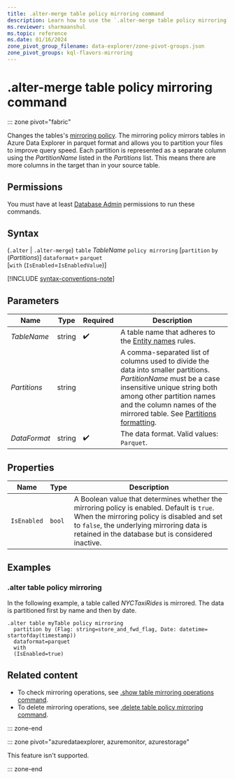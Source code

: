```yaml
---
title: .alter-merge table policy mirroring command
description: Learn how to use the `.alter-merge table policy mirroring` command to mirror your data in Azure storage.
ms.reviewer: sharmaanshul
ms.topic: reference
ms.date: 01/16/2024
zone_pivot_group_filename: data-explorer/zone-pivot-groups.json
zone_pivot_groups: kql-flavors-mirroring
---
```


# .alter-merge table policy mirroring command

::: zone pivot="fabric"

Changes the tables's [mirroring policy](mirroring-policy.md). The mirroring policy mirrors tables in Azure Data Explorer in parquet format and allows you to partition your files to improve query speed. Each partition is represented as a separate column using the *PartitionName* listed in the *Partitions* list. This means there are more columns in the target than in your source table.

## Permissions

You must have at least [Database Admin](../access-control/role-based-access-control.md) permissions to run these commands.

## Syntax

(`.alter` | `.alter-merge`) `table` *TableName* `policy mirroring` 
[`partition` `by` (*Partitions*)] 
`dataformat`= `parquet`  
[`with` (`IsEnabled`=`IsEnabledValue`)]

[!INCLUDE [syntax-conventions-note](../../includes/syntax-conventions-note.md)]

## Parameters

|Name|Type|Required|Description|
|--|--|--|--|
|*TableName*| string| :heavy_check_mark:|A table name that adheres to the [Entity names](../query/schema-entities/entity-names.md) rules.|
|*Partitions*| string| | A comma-separated list of columns used to divide the data into smaller partitions. *PartitionName* must be a case insensitive unique string both among other partition names and the column names of the mirrored table. See [Partitions formatting](external-tables-azure-storage.md#partitions-formatting).|
|*DataFormat*| string| :heavy_check_mark:| The data format. Valid values: `Parquet`.|

## Properties

|Name|Type|Description|
|--|--|--|
|`IsEnabled`| `bool`| A Boolean value that determines whether the mirroring policy is enabled. Default is `true`. When the mirroring policy is disabled and set to `false`, the underlying mirroring data is retained in the database but is considered inactive. |

## Examples

### .alter table policy mirroring

In the following example, a table called *NYCTaxiRides* is mirrored. The data is partitioned first by name and then by date.

```kusto
.alter table myTable policy mirroring
  partition by (Flag: string=store_and_fwd_flag, Date: datetime= startofday(timestamp))
  dataformat=parquet
  with
  (IsEnabled=true)
```

## Related content

* To check mirroring operations, see [.show table mirroring operations command](show-table-mirroring-operations-command.md).
* To delete mirroring operations, see [.delete table policy mirroring command](delete-table-mirroring-policy-command.md).

::: zone-end

::: zone pivot="azuredataexplorer, azuremonitor, azurestorage"

This feature isn't supported.

::: zone-end

